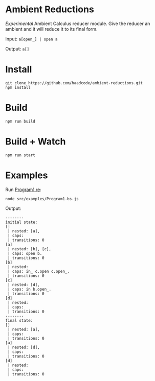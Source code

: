 # Ambient Reductions

*Experimental* Ambient Calculus reducer module. Give the reducer an ambient and it will reduce it to its final form.

Input: `a[open_] | open a`

Output: `a[]`

# Install

```
git clone https://github.com/haadcode/ambient-reductions.git
npm install
```

# Build
```
npm run build
```

# Build + Watch

```
npm run start
```

# Examples

Run [Program1.re](https://github.com/haadcode/ambient-reductions/blob/master/src/examples/Program1.re):

```
node src/examples/Program1.bs.js
```

Output:
```
--------
initial state:
[]
 | nested: [a],
 | caps:
 | transitions: 0
[a]
 | nested: [b], [c],
 | caps: open b.
 | transitions: 0
[b]
 | nested:
 | caps: in_ c.open c.open_.
 | transitions: 0
[c]
 | nested: [d],
 | caps: in b.open_.
 | transitions: 0
[d]
 | nested:
 | caps:
 | transitions: 0
--------
final state:
[]
 | nested: [a],
 | caps:
 | transitions: 0
[a]
 | nested: [d],
 | caps:
 | transitions: 0
[d]
 | nested:
 | caps:
 | transitions: 0
```
